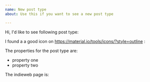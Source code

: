 ```yaml
---
name: New post type
about: Use this if you want to see a new post type

---
```


Hi, I'd like to see following post type:

I found a a good icon on https://material.io/tools/icons/?style=outline :

The properties for the post type are:
- property one
- property two

The indieweb page is:
